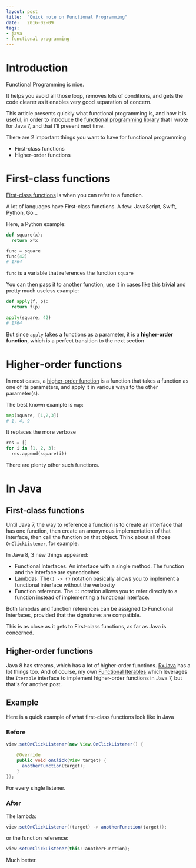 ```yaml
---
layout: post
title:  "Quick note on Functional Programming"
date:   2016-02-09
tags:
- java
- functional programming
---
```

# Introduction

Functional Programming is nice.

It helps you avoid all those loop, removes lots of conditions, and gets the code clearer as it enables very good separation of concern.

This article presents quickly what functional programming is, and how it is useful, in order to introduce the [functional programming library](https://github.com/smaspe/FunctionalIterables) that I wrote for Java 7, and that I'll present next time.

There are 2 important things you want to have for functional programming

- First-class functions
- Higher-order functions

# First-class functions

[First-class functions](https://en.wikipedia.org/wiki/First-class_function) is when you can refer to a function.

A lot of languages have First-class functions. A few: JavaScript, Swift, Python, Go...

Here, a Python example:

```python
def square(x):
  return x*x

func = square
func(42)
# 1764
```

`func` is a variable that references the function `square`

You can then pass it to another function, use it in cases like this trivial and pretty much useless example:

```python
def apply(f, p):
  return f(p)

apply(square, 42)
# 1764
```

But since `apply` takes a functions as a parameter, it is a **higher-order function**, which is a perfect transition to the next section

# Higher-order functions

In most cases, a [higher-order function](https://en.wikipedia.org/wiki/Higher-order_function) is a function that takes a function as one of its parameters, and apply it in various ways to the other parameter(s).

The best known example is `map`:

```python
map(square, [1,2,3])
# 1, 4, 9
```

It replaces the more verbose

```python
res = []
for i in [1, 2, 3]:
  res.append(square(i))
```

There are plenty other such functions.

# In Java

## First-class functions

Until Java 7, the way to reference a function is to create an interface that has one function, then create an anonymous implementation of that interface, then call the function on that object. Think about all those `OnClickListener`, for example.

In Java 8, 3 new things appeared:

- Functional Interfaces. An interface with a single method. The function and the interface are synecdoches
- Lambdas. The`() -> {}` notation basically allows you to implement a functional interface without the verbosity
- Function reference. The `::` notation allows you to refer directly to a function instead of implementing a functional interface.

Both lambdas and function references can be assigned to Functional Interfaces, provided that the signatures are compatible.

This is as close as it gets to First-class functions, as far as Java is concerned.

## Higher-order functions

Java 8 has streams, which has a lot of higher-order functions. [RxJava](https://github.com/ReactiveX/RxJava) has a lot things too. And of course, my own [Functional Iterables](https://github.com/smaspe/FunctionalIterables) which leverages the `Iterable` interface to implement higher-order functions in Java 7, but that's for another post.

## Example

Here is a quick example of what first-class functions look like in Java

### Before

```java
view.setOnClickListener(new View.OnClickListener() {

    @Override
    public void onClick(View target) {
      anotherFunction(target);
    }
});
```

For every single listener.

### After

The lambda:

```java
view.setOnClickListener((target) -> anotherFunction(target));
```

or the function reference:

```java
view.setOnClickListener(this::anotherFunction);
```

Much better.
